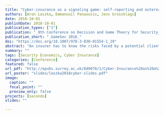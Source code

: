 ```yaml
---
title: "Cyber-insurance as a signaling game: self-reporting and external security audits"
authors: [Aron Laszka, Emmanouil Panaousis, Jens Grossklags]
date: 2018-10-01
publishDate: 2018-10-01
publication_types: ["1"]
publication: "_9th Conference on Decision and Game Theory for Security_"
publication_short: "_GameSec 2018_"
doi: "https://doi.org/10.1007/978-3-030-01554-1_29"
abstract: "An insurer has to know the risks faced by a potential client to accurately determine an insurance premium offer. However, while the potential client might have a good understanding of its own security practices, it may also have an incentive not to disclose them honestly since the resulting information asymmetry could work in its favor. This information asymmetry engenders adverse selection, which can result in unfair premiums and reduced adoption of cyber-insurance. To overcome information asymmetry, insurers often require potential clients to self-report their risks. Still, clients do not have any incentive to perform thorough self-audits or to provide comprehensive reports. As a result, insurers have to complement self-reporting with external security audits to verify the clients’ reports. Since these audits can be very expensive, a key problem faced by insurers is to devise an auditing strategy that deters clients from dishonest reporting using a minimal number of audits. To solve this problem, we model the interactions between a potential client and an insurer as a two-player signaling game. One player represents the client, who knows its actual security-investment level, but may report any level to the insurer. The other player represents the insurer, who knows only the random distribution from which the security level was drawn, but may discover the actual level using an expensive audit. We study the players’ equilibrium strategies and provide numerical illustrations."
summary: ""
tags: [Security Economics, Cyber Insurance]
categories: [Conference]
featured: false
url_pdf: "http://epubs.surrey.ac.uk/849078/1/Cyber-Insurance%20as%20a%20Signaling%20Game.pdf"
url_poster: "slides/laszka2018cyber-slides.pdf"
image:
  caption: ""
  focal_point: ""
  preview_only: false
projects: [secondo]
slides: ""

---
```

